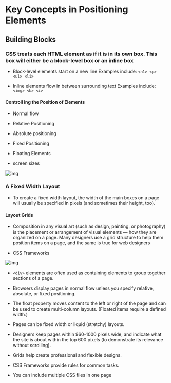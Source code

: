 # Key Concepts in Positioning Elements

## Building Blocks

### CSS treats each HTML element as if it is in its own box. This box will either be a **block-level** box or an **inline** box

- Block-level elements start on a new line Examples include: `<h1> <p> <ul> <li>`

- Inline elements flow in between surrounding text Examples include: `<img> <b> <i>`

#### Controll ing the Position of Elements

- Normal flow
- Relative Positioning
- Absolute positioning
- Fixed Positioning
- Floating Elements

- screen sizes

![img](https://www.seobility.net/en/wiki/images/6/6f/Media-Queries.png)

### A Fixed Width Layout

- To create a fixed width layout, the width of the main boxes on a page will usually be specified in pixels (and sometimes their height, too).

#### Layout Grids

- Composition in any visual art (such as design, painting, or photography) is the placement or arrangement of visual elements — how they are organized on a page. Many designers use a grid structure to help them position items on a page, and the same is true for web designers

- CSS Frameworks 

![img](https://res.cloudinary.com/practicaldev/image/fetch/s--AZyv7BGc--/c_imagga_scale,f_auto,fl_progressive,h_420,q_auto,w_1000/https://thepracticaldev.s3.amazonaws.com/i/5nto12mwu2vb8x3wsp3e.png)

- `<div>` elements are often used as containing elements to group together sections of a page.

- Browsers display pages in normal flow unless you specify relative, absolute, or fixed positioning.

- The float property moves content to the left or right of the page and can be used to create multi-column layouts. (Floated items require a defined width.)
- Pages can be fixed width or liquid (stretchy) layouts.
- Designers keep pages within 960-1000 pixels wide, and indicate what the site is about within the top 600 pixels (to demonstrate its relevance without scrolling).
- Grids help create professional and flexible designs.
- CSS Frameworks provide rules for common tasks.
- You can include multiple CSS files in one page